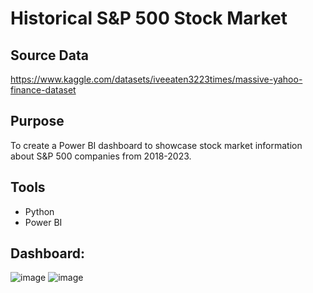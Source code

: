 # Historical S&P 500 Stock Market
## Source Data
https://www.kaggle.com/datasets/iveeaten3223times/massive-yahoo-finance-dataset

## Purpose
To create a Power BI dashboard to showcase stock market information about S&P 500 companies from 2018-2023.

## Tools
- Python
- Power BI 

## Dashboard:
![image](https://github.com/user-attachments/assets/af1f1a0b-b3d3-4f3f-a5cc-1341df0d8654)
![image](https://github.com/user-attachments/assets/92f51ccd-0d6a-429e-ac40-00ca6f12b637)




